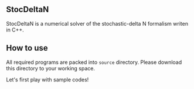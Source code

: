 ## StocDeltaN
StocDeltaN is a numerical solver of the stochastic-delta N formalism writen in C++.

## How to use
All required programs are packed into `source` directory. Please download this directory to your working space.

Let's first play with sample codes!
